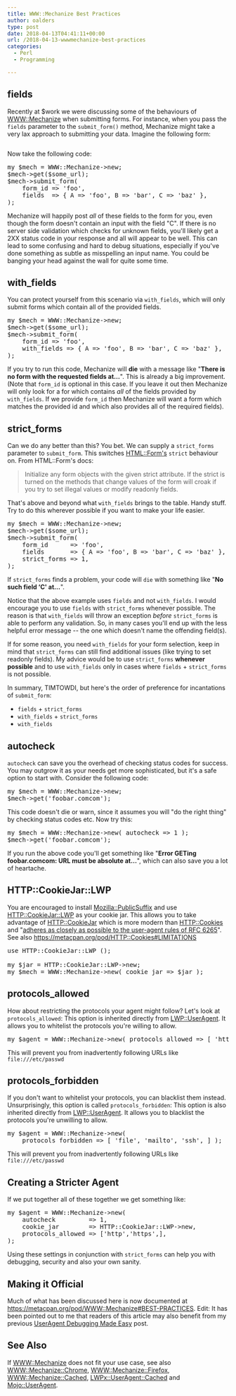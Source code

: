 ```yaml
---
title: WWW::Mechanize Best Practices
author: oalders
type: post
date: 2018-04-13T04:41:11+00:00
url: /2018-04-13-wwwmechanize-best-practices
categories:
  - Perl
  - Programming

---
```

## fields

Recently at $work we were discussing some of the behaviours of [WWW::Mechanize][1] when submitting forms. For instance, when you pass the `fields` parameter to the `submit_form()` method, Mechanize might take a very lax approach to submitting your data. Imagine the following form:

<pre></pre>

Now take the following code:

<pre>my $mech = WWW::Mechanize->new;
$mech->get($some_url);
$mech->submit_form(
    form_id => 'foo',
    fields  => { A => 'foo', B => 'bar', C => 'baz' },
);
</pre>

Mechanize will happily post _all_ of these fields to the form for you, even though the form doesn't contain an input with the field "C". If there is no server side validation which checks for unknown fields, you'll likely get a 2XX status code in your response and all will appear to be well. This can lead to some confusing and hard to debug situations, especially if you've done something as subtle as misspelling an input name. You could be banging your head against the wall for quite some time.

## with_fields

You can protect yourself from this scenario via `with_fields`, which will only submit forms which contain all of the provided fields.

<pre>my $mech = WWW::Mechanize->new;
$mech->get($some_url);
$mech->submit_form(
    form_id => 'foo',
    with_fields => { A => 'foo', B => 'bar', C => 'baz' },
);
</pre>

If you try to run this code, Mechanize will **die** with a message like "**There is no form with the requested fields at&#8230;**". This is already a big improvement. (Note that `form_id` is optional in this case. If you leave it out then Mechanize will only look for a for which contains _all_ of the fields provided by `with_fields`. If we provide `form_id` then Mechanize will want a form which matches the provided id and which also provides all of the required fields).

## strict_forms

Can we do any better than this? You bet. We can supply a `strict_forms` parameter to `submit_form`. This switches [HTML::Form's][2] `strict` behaviour on. From HTML::Form's docs:

> Initialize any form objects with the given strict attribute. If the strict is turned on the methods that change values of the form will croak if you try to set illegal values or modify readonly fields. 

That's above and beyond what `with_fields` brings to the table. Handy stuff. Try to do this wherever possible if you want to make your life easier.

<pre>my $mech = WWW::Mechanize->new;
$mech->get($some_url);
$mech->submit_form(
    form_id      => 'foo',
    fields       => { A => 'foo', B => 'bar', C => 'baz' },
    strict_forms => 1,
);
</pre>

If `strict_forms` finds a problem, your code will `die` with something like "**No such field &#8216;C' at&#8230;**".

Notice that the above example uses `fields` and not `with_fields`. I would encourage you to use `fields` with `strict_forms` whenever possible. The reason is that `with_fields` will throw an exception _before_ `strict_forms` is able to perform any validation. So, in many cases you'll end up with the less helpful error message -- the one which doesn't name the offending field(s).

If for some reason, you need `with_fields` for your form selection, keep in mind that `strict_forms` can still find additional issues (like trying to set readonly fields). My advice would be to use `strict_forms` **whenever possible** and to use `with_fields` only in cases where `fields` + `strict_forms` is not possible.

In summary, TIMTOWDI, but here's the order of preference for incantations of `submit_form`:

  * `fields` + `strict_forms`
  * `with_fields` + `strict_forms`
  * `with_fields`

## autocheck

`autocheck` can save you the overhead of checking status codes for success. You may outgrow it as your needs get more sophisticated, but it's a safe option to start with. Consider the following code:

<pre>my $mech = WWW::Mechanize->new;
$mech->get('foobar.comcom');
</pre>

This code doesn't die or warn, since it assumes you will "do the right thing" by checking status codes etc. Now try this:

<pre>my $mech = WWW::Mechanize->new( autocheck => 1 );
$mech->get('foobar.comcom');
</pre>

If you run the above code you'll get something like "**Error GETing foobar.comcom: URL must be absolute at&#8230;**", which can also save you a lot of heartache.

## HTTP::CookieJar::LWP

You are encouraged to install [Mozilla::PublicSuffix][3] and use [HTTP::CookieJar::LWP][4] as your cookie jar. This allows you to take advantage of [HTTP::CookieJar][5] which is more modern than [HTTP::Cookies][6] and "[adheres as closely as possible to the user-agent rules of RFC 6265][7]". See also <https://metacpan.org/pod/HTTP::Cookies#LIMITATIONS>

<pre>use HTTP::CookieJar::LWP ();

my $jar = HTTP::CookieJar::LWP->new;
my $mech = WWW::Mechanize->new( cookie_jar => $jar );
</pre>

## protocols_allowed

How about restricting the protocols your agent might follow? Let's look at `protocols_allowed`: This option is inherited directly from [LWP::UserAgent][8]. It allows you to whitelist the protocols you're willing to allow.

<pre>my $agent = WWW::Mechanize->new( protocols_allowed => [ 'http', 'https' ] );
</pre>

This will prevent you from inadvertently following URLs like `file:///etc/passwd`

## protocols_forbidden

If you don't want to whitelist your protocols, you can blacklist them instead. Unsurprisingly, this option is called `protocols_forbidden`: This option is also inherited directly from [LWP::UserAgent][8]. It allows you to blacklist the protocols you're unwilling to allow.

<pre>my $agent = WWW::Mechanize->new(
    protocols_forbidden => [ 'file', 'mailto', 'ssh', ] );
</pre>

This will prevent you from inadvertently following URLs like `file:///etc/passwd`

## Creating a Stricter Agent

If we put together all of these together we get something like:

<pre>my $agent = WWW::Mechanize->new(
    autocheck         => 1,
    cookie_jar        => HTTP::CookieJar::LWP->new,
    protocols_allowed => ['http','https',],
);
</pre>

Using these settings in conjunction with `strict_forms` can help you with debugging, security and also your own sanity.

## Making it Official

Much of what has been discussed here is now documented at <https://metacpan.org/pod/WWW::Mechanize#BEST-PRACTICES>. Edit: It has been pointed out to me that readers of this article may also benefit from my previous [UserAgent Debugging Made Easy][9] post.

## See Also

If [WWW::Mechanize][1] does not fit your use case, see also [WWW::Mechanize::Chrome][10], [WWW::Mechanize::Firefox][11], [WWW::Mechanize::Cached][12], [LWPx::UserAgent::Cached][13] and [Mojo::UserAgent][14].

 [1]: https://metacpan.org/pod/WWW::Mechanize
 [2]: https://metacpan.org/pod/HTML::Form
 [3]: https://metacpan.org/pod/Mozilla::PublicSuffix
 [4]: https://metacpan.org/pod/HTTP::CookieJar::LWP
 [5]: https://metacpan.org/pod/HTTP::CookieJar
 [6]: https://metacpan.org/pod/HTTP::Cookies
 [7]: https://metacpan.org/pod/HTTP::CookieJar#RFC-6265-vs-prior-standards
 [8]: https://metacpan.org/pod/LWP::UserAgent
 [9]: http://www.olafalders.com/2016/09/29/useragent-debugging-made-easy/
 [10]: https://metacpan.org/pod/WWW::Mechanize::Chrome
 [11]: https://metacpan.org/pod/WWW::Mechanize::Firefox
 [12]: https://metacpan.org/pod/WWW::Mechanize::Cached
 [13]: https://metacpan.org/pod/LWPx::UserAgent::Cached
 [14]: https://metacpan.org/pod/Mojo::UserAgent
